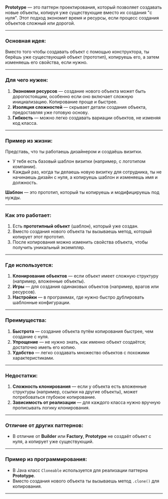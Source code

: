 **Prototype** — это паттерн проектирования, который позволяет создавать новые объекты, копируя уже существующие вместо их создания "с нуля". Этот подход экономит время и ресурсы, если процесс создания объектов сложный или дорогой.

---

### Основная идея:
Вместо того чтобы создавать объект с помощью конструктора, ты берёшь уже существующий объект (прототип), копируешь его, а затем изменяешь его свойства, если нужно.

---

### Для чего нужен:
1. **Экономия ресурсов** — создание нового объекта может быть дорогостоящим, особенно если оно включает сложную инициализацию. Копирование проще и быстрее.
2. **Изоляция сложностей** — скрывает детали создания объекта, предоставляя уже готовую основу.
3. **Гибкость** — можно легко создавать вариации объектов, не изменяя код класса.

---

### Пример из жизни:
Представь, что ты работаешь дизайнером и создаёшь визитки.

- У тебя есть базовый шаблон визитки (например, с логотипом компании).
- Каждый раз, когда ты делаешь новую визитку для сотрудника, ты не начинаешь дизайн с нуля, а копируешь шаблон и изменяешь имя и должность.

**Шаблон** — это прототип, который ты копируешь и модифицируешь под нужды.

---

### Как это работает:
1. Есть **прототипный объект** (шаблон), который уже создан.
2. Вместо создания нового объекта ты вызываешь метод, который копирует этот прототип.
3. После копирования можно изменить свойства объекта, чтобы получить уникальный экземпляр.

---

### Где используется:
1. **Клонирование объектов** — если объект имеет сложную структуру (например, вложенные объекты).
2. **Игры** — для создания одинаковых объектов (например, врагов или ресурсов).
3. **Настройки** — в программах, где нужно быстро дублировать шаблонные конфигурации.

---

### Преимущества:
1. **Быстрота** — создание объекта путём копирования быстрее, чем создание с нуля.
2. **Упрощение** — не нужно знать, как именно объект создаётся; достаточно иметь его копию.
3. **Удобство** — легко создавать множество объектов с похожими характеристиками.

---

### Недостатки:
1. **Сложность клонирования** — если у объекта есть вложенные структуры (например, ссылки на другие объекты), может потребоваться глубокое копирование.
2. **Зависимость от реализации** — для каждого класса нужно вручную прописывать логику клонирования.

---

### Отличие от других паттернов:
- В отличие от **Builder** или **Factory**, **Prototype** не создаёт объект с нуля, а копирует уже существующий.

---

### Пример из программирования:
- В Java класс `Cloneable` используется для реализации паттерна **Prototype**.
- Вместо создания нового объекта ты вызываешь метод `.clone()` для копирования.

---